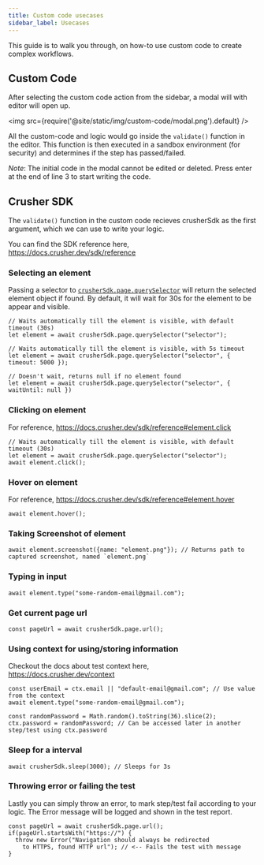 ```yaml
---
title: Custom code usecases
sidebar_label: Usecases
---
```


This guide is to walk you through, on how-to use custom code
to create complex workflows.

## Custom Code

After selecting the custom code action from the sidebar, a modal will with editor
will open up.

<img src={require('@site/static/img/custom-code/modal.png').default} />

All the custom-code and logic would go inside the `validate()` function in the editor.
This function is then executed in a sandbox environment (for security) and determines
if the step has passed/failed.

_Note_: The initial code in the modal cannot be edited or deleted. Press enter at the
end of line 3 to start writing the code.

## Crusher SDK

The `validate()` function in the custom code recieves crusherSdk as the first argument, which
we can use to write your logic.

You can find the SDK reference here, https://docs.crusher.dev/sdk/reference

### Selecting an element

Passing a selector to [`crusherSdk.page.querySelector`](https://docs.crusher.dev/sdk/reference#page.querySelector) will return the selected element
object if found. By default, it will wait for 30s for the element to be appear and visible.

```
// Waits automatically till the element is visible, with default timeout (30s)
let element = await crusherSdk.page.querySelector("selector");

// Waits automatically till the element is visible, with 5s timeout
let element = await crusherSdk.page.querySelector("selector", { timeout: 5000 });

// Doesn't wait, returns null if no element found
let element = await crusherSdk.page.querySelector("selector", { waitUntil: null })
```

### Clicking on element

For reference, https://docs.crusher.dev/sdk/reference#element.click

```
// Waits automatically till the element is visible, with default timeout (30s)
let element = await crusherSdk.page.querySelector("selector");
await element.click();
```

### Hover on element

For reference, https://docs.crusher.dev/sdk/reference#element.hover

```
await element.hover();
```

### Taking Screenshot of element

```
await element.screenshot({name: "element.png"}); // Returns path to captured screenshot, named `element.png`
```

### Typing in input

```
await element.type("some-random-email@gmail.com");
```

### Get current page url

```
const pageUrl = await crusherSdk.page.url();
```

### Using context for using/storing information

Checkout the docs about test context here, https://docs.crusher.dev/context

```
const userEmail = ctx.email || "default-email@gmail.com"; // Use value from the context
await element.type("some-random-email@gmail.com");

const randomPassword = Math.random().toString(36).slice(2);
ctx.password = randomPassword; // Can be accessed later in another step/test using ctx.password
```

### Sleep for a interval

```
await crusherSdk.sleep(3000); // Sleeps for 3s
```

### Throwing error or failing the test

Lastly you can simply throw an error, to mark step/test fail according to your logic.
The Error message will be logged and shown in the test report.

```
const pageUrl = await crusherSdk.page.url();
if(pageUrl.startsWith("https://") {
  throw new Error("Navigation should always be redirected
    to HTTPS, found HTTP url"); // <-- Fails the test with message
}
```
